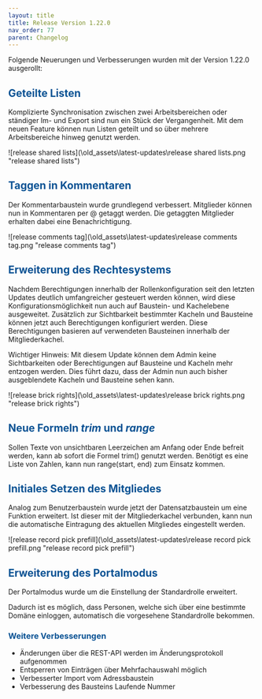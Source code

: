 ```yaml
---
layout: title
title: Release Version 1.22.0
nav_order: 77
parent: Changelog
---
```


Folgende Neuerungen und Verbesserungen wurden mit der Version 1.22.0 ausgerollt:

## <span style="color:#0b5394">**Geteilte Listen**</span>

Komplizierte Synchronisation zwischen zwei Arbeitsbereichen oder ständiger Im- und Export sind nun ein Stück der Vergangenheit.
Mit dem neuen Feature können nun Listen geteilt und so über mehrere Arbeitsbereiche hinweg genutzt werden.

![release shared lists](\old_assets\latest-updates\release shared lists.png "release shared lists")

## <span style="color:#0b5394">**Taggen in Kommentaren**</span>

Der Kommentarbaustein wurde grundlegend verbessert. Mitglieder können nun in Kommentaren per @ getaggt werden.
Die getaggten Mitglieder erhalten dabei eine Benachrichtigung.

![release comments tag](\old_assets\latest-updates\release comments tag.png "release comments tag")

## <span style="color:#0b5394">**Erweiterung des Rechtesystems**</span>

Nachdem Berechtigungen innerhalb der Rollenkonfiguration seit den letzten Updates deutlich umfangreicher gesteuert werden können, wird diese Konfigurationsmöglichkeit nun auch auf Baustein- und Kachelebene ausgeweitet. Zusätzlich zur Sichtbarkeit bestimmter Kacheln und Bausteine können jetzt auch Berechtigungen konfiguriert werden. Diese Berechtigungen basieren auf verwendeten Bausteinen innerhalb der Mitgliederkachel.

Wichtiger Hinweis: Mit diesem Update können dem Admin keine Sichtbarkeiten oder Berechtigungen auf Bausteine und Kacheln mehr entzogen werden. Dies führt dazu, dass der Admin nun auch bisher ausgeblendete Kacheln und Bausteine sehen kann.

![release brick rights](\old_assets\latest-updates\release brick rights.png "release brick rights")

## <span style="color:#0b5394">**Neue Formeln _trim_ und _range_**</span>

Sollen Texte von unsichtbaren Leerzeichen am Anfang oder Ende befreit werden, kann ab sofort die Formel trim() genutzt werden. Benötigt es eine Liste von Zahlen, kann nun range(start, end) zum Einsatz kommen.

## <span style="color:#0b5394">**Initiales Setzen des Mitgliedes**</span>

Analog zum Benutzerbaustein wurde jetzt der Datensatzbaustein um eine Funktion erweitert. Ist dieser mit der Mitgliederkachel verbunden, kann nun die automatische Eintragung des aktuellen Mitgliedes eingestellt werden.

![release record pick prefill](\old_assets\latest-updates\release record pick prefill.png "release record pick prefill")

## <span style="color:#0b5394">**Erweiterung des Portalmodus**</span>

Der Portalmodus wurde um die Einstellung der Standardrolle erweitert.

Dadurch ist es möglich, dass Personen, welche sich über eine bestimmte Domäne einloggen, automatisch die vorgesehene Standardrolle bekommen.

### <span style="color:#0b5394">**Weitere Verbesserungen**</span>

-   Änderungen über die REST-API werden im Änderungsprotokoll aufgenommen
-   Entsperren von Einträgen über Mehrfachauswahl möglich
-   Verbesserter Import vom Adressbaustein
-   Verbesserung des Bausteins Laufende Nummer
